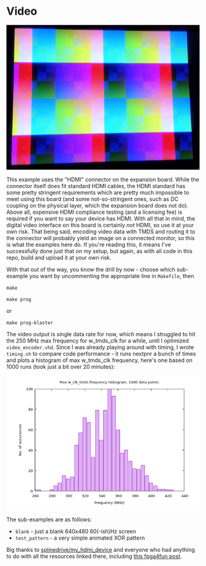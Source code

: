 # Video

![xor](xor.gif)

This example uses the "HDMI" connector on the expansion board. While the connector itself does fit standard HDMI cables, the HDMI standard has some pretty stringent requirements which are pretty much impossible to meet using this board (and some not-so-stringent ones, such as DC coupling on the physical layer, which the expansion board does not do). Above all, expensive HDMI compliance testing (and a licensing fee) is required if you want to say your device has HDMI. With all that in mind, the digital video interface on this board is certainly *not* HDMI, so use it at your own risk. That being said, encoding video data with TMDS and routing it to the connector will probably yield an image on a connected monitor, so this is what the examples here do. If you're reading this, it means I've successfully done just that on my setup, but again, as with all code in this repo, build and upload it at your own risk.

With that out of the way, you know the drill by now - choose which sub-example you want by uncommenting the appropriate line in `Makefile`, then
```
make
```

```
make prog
```
or
```
make prog-blaster
```

The video output is single data rate for now, which means I struggled to hit the 250 MHz max frequency for w_tmds_clk for a while, unitl I optimized `video_encoder.vhd`. Since I was already playing around with timing, I wrote `timing.sh` to compare code performance - it runs nextpnr a bunch of times and plots a histogram of max w_tmds_clk frequency, here's one based on 1000 runs (took just a bit over 20 minutes):

![Timing histogram example](timing_example.png)

The sub-examples are as follows:
- `blank` - just a blank 640x480 60(-ish)Hz screen
- `test_pattern` - a very simple animated XOR pattern

Big thanks to [splinedrive/my_hdmi_device](https://github.com/splinedrive/my_hdmi_device) and everyone who had anything to do with all the resources linked there, including [this fpga4fun post](https://www.fpga4fun.com/HDMI.html).

